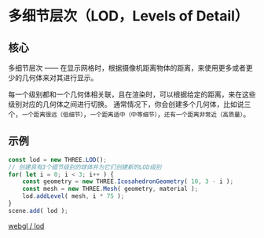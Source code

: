 # 多细节层次（LOD，Levels of Detail）

## 核心

多细节层次 —— 在显示网格时，根据摄像机距离物体的距离，来使用更多或者更少的几何体来对其进行显示。

每一个级别都和一个几何体相关联，且在渲染时，可以根据给定的距离，来在这些级别对应的几何体之间进行切换。 通常情况下，你会创建多个几何体，比如说三个，`一个距离很远（低细节）`，`一个距离适中（中等细节）`，`还有一个距离非常近（高质量）`。

## 示例

```javascript
const lod = new THREE.LOD();
// 创建具有3个细节级别的球体并为它们创建新的LOD级别
for( let i = 0; i < 3; i++ ) {
	const geometry = new THREE.IcosahedronGeometry( 10, 3 - i );
	const mesh = new THREE.Mesh( geometry, material );
	lod.addLevel( mesh, i * 75 );
}
scene.add( lod );
```

[webgl / lod](https://threejs.org/examples/#webgl_lod)